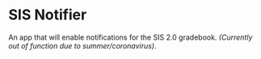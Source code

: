 # SIS Notifier
An app that will enable notifications for the SIS 2.0 gradebook. *(Currently out of function due to summer/coronavirus)*.
